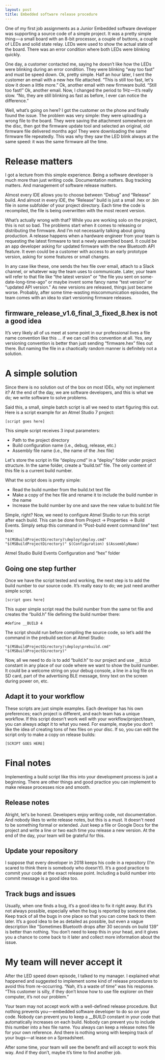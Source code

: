 ```yaml
---
layout: post
title: Embedded software release procedure
---
```


One of my first job assignments as a Junior Embedded software developer was supporting a source code of a simple project. It was a pretty simple thing — a small board with an 8-bit processor, a couple of buttons, a couple of LEDs and solid state relay. LEDs were used to show the actual state of the board. There was an error condition where both LEDs were blinking quickly. 

One day, a customer contacted me, saying he doesn’t like how the LEDs were blinking during an error condition. They were blinking “way too fast” and must be speed down. Ok, pretty simple. Half an hour later, I sent the customer an email with a new hex file attached. “This is still too fast, let's slow it down a little more.” Ok, another email with new firmware build. “Still too fast!” Ok, another email. Now, I changed the period to 1Hz — it’s really slow. “No, they are still blinking as fast as before, I ever can notice the difference.”

Well, what’s going on here? I got the customer on the phone and finally found the issue. The problem was very simple: they were uploading a wrong file to the board. They were saving the attachment somewhere on the disc, then got the firmware update tool and selected an original, old firmware file delivered months ago! They were downloading the same firmware file repeatedly. This was why they saw the LED blink always at the same speed: it was the same firmware all the time. 

# Release matters
I got a lecture from this simple experience. Being a software developer is much more than just writing code. Documentation matters. Bug tracking matters. And management of software release matters.

Almost every IDE allows you to choose between “Debug” and “Release” build. And almost in every IDE, the “Release” build is just a small .hex or .bin file in some subfolder of your project directory. Each time the code is recompiled, the file is being overwritten with the most recent version.

What’s actually wrong with that? While you are working solo on the project, this is not so bad. The problems start when it comes to releasing or distributing the firmware. And I’m not necessarily talking about going production. A release happens when a hardware engineer from your team is requesting the latest firmware to test a newly assembled board. It could be an app developer asking for updated firmware with the new Bluetooth API feature. It even could be a customer with access to an early prototype version, asking for some features or small changes.

In any case like these, one sends the hex file over email, attach to a Slack channel, or whatever way the team uses to communicate. Later, your team will refer to that file like “the latest version” or “the file you sent on some-date-long-time-ago” or maybe invent some fancy name “test version” or “updated API version.” As new versions are released, things just became worse. Probably, after some time-wasting miscommunication episodes, the team comes with an idea to start versioning firmware releases.

## firmware_release_v1.6_final_3_fixed_8.hex is not a good idea

It’s very likely all of us meet at some point in our professional lives a file name convention like this … if we can call this convention at all. Yes, any versioning convention is better than just sending “firmware.hex” files out there. But naming the file in a chaotically random manner is definitely not a solution.

# A simple solution

Since there is no solution out of the box on most IDEs, why not implement it? At the end of the day, we are software developers, and this is what we do; we write software to solve problems.

Said this, a small, simple batch script is all we need to start figuring this out. Here is a script example for an Atmel Studio 7 project:

	[script goes here]

This simple script receives 3 input parameters:
* Path to the project directory
* Build configuration name (i.e., debug, release, etc.)
* Assembly file name (i.e., the name of the .hex file)

Let's store the script in file “deploy.cmd” in a “deploy” folder under project structure. In the same folder, create a “build.txt” file. The only content of this file is a current build number.

What the script does is pretty simple: 
* Read the build number from the build.txt text file
* Make a copy of the hex file and rename it to include the build number in the name 
* Increase the build number by one and save the new value to build.txt file

Simple, right? Now, we need to configure Atmel Studio to run this script after each build. This can be done from Project -> Properties -> Build Events. Simply setup this command in “Post-build event command line” text box:

	"$(MSBuildProjectDirectory)\deploy\deploy.cmd" "$(MSBuildProjectDirectory)" $(Configuration) $(AssemblyName)

Atmel Studio Build Events Configuration and “hex” folder

## Going one step further
Once we have the script tested and working, the next step is to add the build number to our source code. It’s really easy to do; we just need another simple script.

	[script goes here] 

This super simple script read the build number from the same txt file and creates the “build.h” file defining the build number there:

	#define __BUILD 4

The script should run before compiling the source code, so let’s add the command in the prebuild section at Atmel Studio: 

	"$(MSBuildProjectDirectory)\deploy\prebuild.cmd" "$(MSBuildProjectDirectory)"

Now, all we need to do is to add “build.h” to our project and use `__BUILD` constant in any place of our code where we want to show the build number. It could be a welcome string on your debug console, a line in a log file on SD card, part of the advertising BLE message, tinny text on the screen during power on, etc. 

## Adapt it to your workflow
These scripts are just simple examples. Each developer has his own preferences; each project is different, and each team has a unique workflow. If this script doesn't work well with your workflow/project/team, you can always adapt it to what you need.
For example, maybe you don’t like the idea of creating tons of hex files on your disc. If so, you can edit the script only to make a copy on release builds:

	[SCRIPT GOES HERE]

# Final notes
Implementing a build script like this into your development process is just a beginning. There are other things and good practice you can implement to make release processes nice and smooth. 

## Release notes
Alright, let's be honest. Developers enjoy writing code, not documentation. And nobody likes to write release notes, but this is a must. It doesn't need to be something formal or extended. Just keep a file or Google Docs for the project and write a line or two each time you release a new version. At the end of the day, your team will be grateful for this. 

## Update your repository
I suppose that every developer in 2018 keeps his code in a repository (I’m scared to think there is somebody who doesn’t!). It’s a good practice to commit your code at the exact release point. Including a build number into commit message is a good idea too. 

## Track bugs and issues
Usually, when one finds a bug, it’s a good idea to fix it right away. But it’s not always possible, especially when the bug is reported by someone else. Keep track of all the bugs in one place so that you can come back to them later. It’s a good idea to be as detailed as possible, but even a vague description like “Sometimes Bluetooth drops after 30 seconds on build 139” is better than nothing. You don’t need to keep this in your head, and it gives you a chance to come back to it later and collect more information about the issue. 

# My team will never accept it
After the LED speed down episode, I talked to my manager. I explained what happened and suggested to implement some kind of release procedures to avoid this from re-occurring. “Nah, it’s a waste of time” was his response. “This customer is silly, if they don’t know how to use file explorer on their computer, it’s not our problem.”

Your team may not accept work with a well-defined release procedure. But nothing prevents you — embedded software developer to do so on your code. Nobody can prevent you to keep a __BUILD constant in your code that automatically increases on each build. Nobody can prevent you to include this number into a hex file name. You always can keep a release notes file for your own reference. And there is nothing wrong with keeping track of your bugs — at lease on a Spreadsheet.

After some time, your team will see the benefit and will accept to work this way. And if they don’t, maybe it’s time to find another job.
